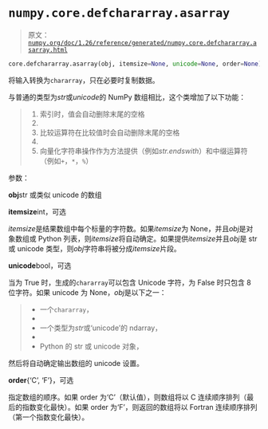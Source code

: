 # `numpy.core.defchararray.asarray`

> 原文：[`numpy.org/doc/1.26/reference/generated/numpy.core.defchararray.asarray.html`](https://numpy.org/doc/1.26/reference/generated/numpy.core.defchararray.asarray.html)

```py
core.defchararray.asarray(obj, itemsize=None, unicode=None, order=None)
```

将输入转换为`chararray`，只在必要时复制数据。

与普通的类型为*str*或*unicode*的 NumPy 数组相比，这个类增加了以下功能：

> 1.  索引时，值会自动删除末尾的空格
> 1.  
> 1.  比较运算符在比较值时会自动删除末尾的空格
> 1.  
> 1.  向量化字符串操作作为方法提供（例如*str.endswith*）和中缀运算符（例如`+`，`*`，``%``）

参数：

**obj**str 或类似 unicode 的数组

**itemsize**int，可选

*itemsize*是结果数组中每个标量的字符数。如果*itemsize*为 None，并且*obj*是对象数组或 Python 列表，则*itemsize*将自动确定。如果提供*itemsize*并且*obj*是 str 或 unicode 类型，则*obj*字符串将被分成*itemsize*片段。

**unicode**bool，可选

当为 True 时，生成的`chararray`可以包含 Unicode 字符，为 False 时只包含 8 位字符。如果 unicode 为 None，*obj*是以下之一：

> +   一个`chararray`，
> +   
> +   一个类型为*str*或‘unicode’的 ndarray，
> +   
> +   Python 的 str 或 unicode 对象，

然后将自动确定输出数组的 unicode 设置。

**order**{‘C’, ‘F’}，可选

指定数组的顺序。如果 order 为‘C’（默认值），则数组将以 C 连续顺序排列（最后的指数变化最快）。如果 order 为‘F’，则返回的数组将以 Fortran 连续顺序排列（第一个指数变化最快）。
